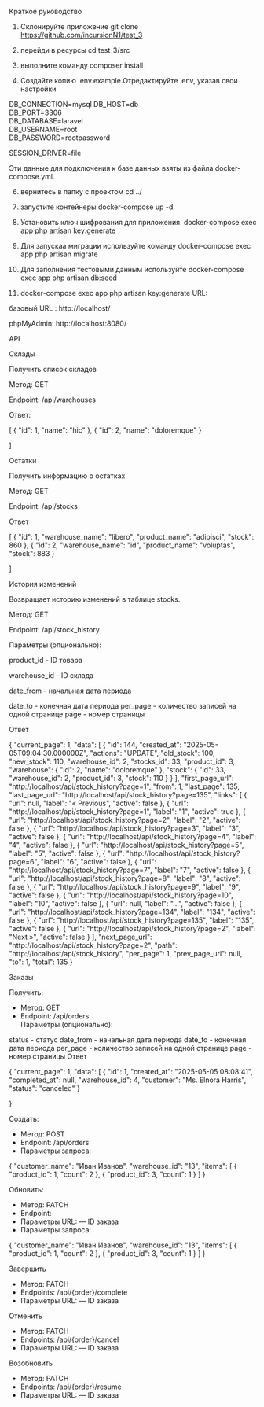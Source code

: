 Краткое руководство

1) Склонируйте приложение git clone https://github.com/incursionN1/test_3

2) перейди в ресурсы  cd test_3/src

3) выполните команду composer install

4) Создайте копию .env.example.Отредактируйте .env, указав свои настройки

DB_CONNECTION=mysql
DB_HOST=db  
DB_PORT=3306  
DB_DATABASE=laravel  
DB_USERNAME=root  
DB_PASSWORD=rootpassword

SESSION_DRIVER=file

Эти данные для подключения к базе данных взяты из файла docker-compose.yml.

6) вернитесь в папку с проектом cd ../

7) запустите контейнеры docker-compose up -d

8) Установить ключ шифрования для приложения.  docker-compose exec app php artisan key:generate

9) Для запускаа миграции используйте команду docker-compose exec app php artisan migrate

10) Для заполнения тестовыми данным используйте docker-compose exec app php artisan db:seed

11) docker-compose exec app php artisan key:generate
URL:  

базовый URL : http://localhost/

phpMyAdmin: http://localhost:8080/

API  

Склады  

Получить список складов

Метод: GET

Endpoint: /api/warehouses

Ответ:

[
  {
    "id": 1,
    "name": "hic"
  },
  {
    "id": 2,
    "name": "doloremque"
  }

]

Остатки  

Получить информацию о остатках

Метод: GET

Endpoint: /api/stocks

Ответ

[
  {
    "id": 1,
    "warehouse_name": "libero",
    "product_name": "adipisci",
    "stock": 860
  },
  {
    "id": 2,
    "warehouse_name": "id",
    "product_name": "voluptas",
    "stock": 883
  }

]

История изменений  

Возвращает историю изменений в таблице stocks.

Метод: GET

Endpoint: /api/stock_history

Параметры (опционально):

product_id - ID товара

warehouse_id - ID склада

date_from - начальная дата периода

date_to - конечная дата периода
per_page - количество записей на одной странице
page - номер страницы

Ответ

{
  "current_page": 1,
  "data": [
    {
      "id": 144,
      "created_at": "2025-05-05T09:04:30.000000Z",
      "actions": "UPDATE",
      "old_stock": 100,
      "new_stock": 110,
      "warehouse_id": 2,
      "stocks_id": 33,
      "product_id": 3,
      "warehouse": {
        "id": 2,
        "name": "doloremque"
      },
      "stock": {
        "id": 33,
        "warehouse_id": 2,
        "product_id": 3,
        "stock": 110
      }
    }
  ],
  "first_page_url": "http://localhost/api/stock_history?page=1",
  "from": 1,
  "last_page": 135,
  "last_page_url": "http://localhost/api/stock_history?page=135",
  "links": [
    {
      "url": null,
      "label": "« Previous",
      "active": false
    },
    {
      "url": "http://localhost/api/stock_history?page=1",
      "label": "1",
      "active": true
    },
    {
      "url": "http://localhost/api/stock_history?page=2",
      "label": "2",
      "active": false
    },
    {
      "url": "http://localhost/api/stock_history?page=3",
      "label": "3",
      "active": false
    },
    {
      "url": "http://localhost/api/stock_history?page=4",
      "label": "4",
      "active": false
    },
    {
      "url": "http://localhost/api/stock_history?page=5",
      "label": "5",
      "active": false
    },
    {
      "url": "http://localhost/api/stock_history?page=6",
      "label": "6",
      "active": false
    },
    {
      "url": "http://localhost/api/stock_history?page=7",
      "label": "7",
      "active": false
    },
    {
      "url": "http://localhost/api/stock_history?page=8",
      "label": "8",
      "active": false
    },
    {
      "url": "http://localhost/api/stock_history?page=9",
      "label": "9",
      "active": false
    },
    {
      "url": "http://localhost/api/stock_history?page=10",
      "label": "10",
      "active": false
    },
    {
      "url": null,
      "label": "...",
      "active": false
    },
    {
      "url": "http://localhost/api/stock_history?page=134",
      "label": "134",
      "active": false
    },
    {
      "url": "http://localhost/api/stock_history?page=135",
      "label": "135",
      "active": false
    },
    {
      "url": "http://localhost/api/stock_history?page=2",
      "label": "Next »",
      "active": false
    }
  ],
  "next_page_url": "http://localhost/api/stock_history?page=2",
  "path": "http://localhost/api/stock_history",
  "per_page": 1,
  "prev_page_url": null,
  "to": 1,
  "total": 135
}

Заказы  

Получить:
  - Метод: GET  
  - Endpoint: /api/orders  
Параметры (опционально):

status - статус
date_from - начальная дата периода
date_to - конечная дата периода
per_page - количество записей на одной странице
page - номер страницы
Ответ

{
  "current_page": 1,
  "data": [
    {
      "id": 1,
      "created_at": "2025-05-05 08:08:41",
      "completed_at": null,
      "warehouse_id": 4,
      "customer": "Ms. Elnora Harris",
      "status": "canceled"
    }

}

Создать:
  - Метод: POST  
  - Endpoint: /api/orders  
  - Параметры запроса:  

{
       "customer_name": "Иван Иванов",
       "warehouse_id": "13",
       "items": [
           {
               "product_id": 1,
               "count": 2
           },
           {
               "product_id": 3,
               "count": 1
           }
       ]
   }

Обновить:
  - Метод: PATCH  
  - Endpoint:   
  - Параметры URL:  — ID заказа  
  - Параметры запроса: 

{
       "customer_name": "Иван Иванов",
       "warehouse_id": "13",
       "items": [
           {
               "product_id": 1,
               "count": 2
           },
           {
               "product_id": 3,
               "count": 1
           }
       ]
   }

Завершить
  - Метод: PATCH  
  - Endpoints: /api/{order}/complete 
  - Параметры URL:  — ID заказа

Отменить
  - Метод: PATCH  
  - Endpoints: /api/{order}/cancel
  - Параметры URL:  — ID заказа

Возобновить
  - Метод: PATCH  
  - Endpoints: /api/{order}/resume
  - Параметры URL:  — ID заказа
